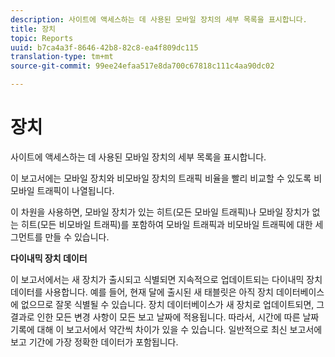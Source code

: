 ```yaml
---
description: 사이트에 액세스하는 데 사용된 모바일 장치의 세부 목록을 표시합니다.
title: 장치
topic: Reports
uuid: b7ca4a3f-8646-42b8-82c8-ea4f809dc115
translation-type: tm+mt
source-git-commit: 99ee24efaa517e8da700c67818c111c4aa90dc02

---
```



# 장치

사이트에 액세스하는 데 사용된 모바일 장치의 세부 목록을 표시합니다.

이 보고서에는 모바일 장치와 비모바일 장치의 트래픽 비율을 빨리 비교할 수 있도록 비모바일 트래픽이 나열됩니다.

이 차원을 사용하면, 모바일 장치가 있는 히트(모든 모바일 트래픽)나 모바일 장치가 없는 히트(모든 비모바일 트래픽)를 포함하여 모바일 트래픽과 비모바일 트래픽에 대한 세그먼트를 만들 수 있습니다.

**다이내믹 장치 데이터**

이 보고서에서는 새 장치가 출시되고 식별되면 지속적으로 업데이트되는 다이내믹 장치 데이터를 사용합니다. 예를 들어, 현재 달에 출시된 새 태블릿은 아직 장치 데이터베이스에 없으므로 잘못 식별될 수 있습니다. 장치 데이터베이스가 새 장치로 업데이트되면, 그 결과로 인한 모든 변경 사항이 모든 보고 날짜에 적용됩니다. 따라서, 시간에 따른 날짜 기록에 대해 이 보고서에서 약간씩 차이가 있을 수 있습니다. 일반적으로 최신 보고서에 보고 기간에 가장 정확한 데이터가 포함됩니다.

